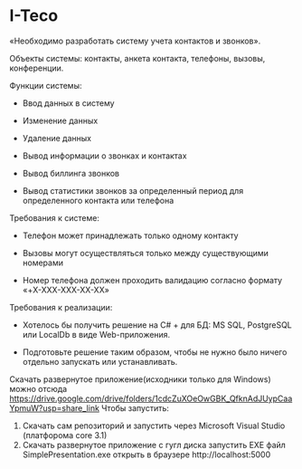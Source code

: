 # I-Teco
«Необходимо разработать систему учета контактов и звонков».

Объекты системы: контакты, анкета контакта, телефоны, вызовы, конференции.<br>

Функции системы:<br>

 - Ввод данных в систему<br>

- Изменение данных<br>

- Удаление данных<br>

- Вывод информации о звонках и контактах<br>

- Вывод биллинга звонков<br>

- Вывод статистики звонков за определенный период для определенного контакта или телефона<br>

 

Требования к системе:<br>

- Телефон может принадлежать только одному контакту<br>

- Вызовы могут осуществляться только между существующими номерами<br>

- Номер телефона должен проходить валидацию согласно формату<br>
«+X-XXX-XXX-XX-XX»<br>

 

Требования к реализации:<br>

- Хотелось бы получить решение на C# + для БД: MS SQL, PostgreSQL или LocalDb в виде Web-приложения.<br>

- Подготовьте решение таким образом, чтобы не нужно было ничего отдельно запускать или устанавливать.<br>

Скачать развернутое приложение(исходники только для Windows) можно отсюда https://drive.google.com/drive/folders/1cdcZuXOeOwGBK_QfknAdJUypCaaYpmuW?usp=share_link 
Чтобы запустить:<br>
1. Скачать сам репозиторий и запустить через Microsoft Visual Studio (платфорома core 3.1)<br>
2. Скачать развернутое приложение с гугл диска запустить EXE файл SimplePresentation.exe открыть в браузере http://localhost:5000 <br>
